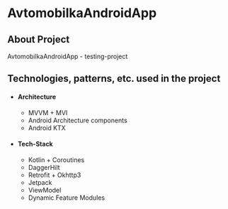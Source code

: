 # AvtomobilkaAndroidApp

## About Project

AvtomobilkaAndroidApp - testing-project

## Technologies, patterns, etc. used in the project
  - #### Architecture
    - MVVM + MVI
    - Android Architecture components
    - Android KTX
  - #### Tech-Stack
    - Kotlin + Coroutines
    - DaggerHilt
    - Retrofit + Okhttp3
    - Jetpack
    - ViewModel
    - Dynamic Feature Modules

